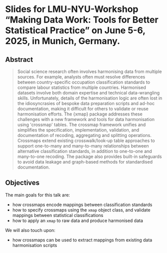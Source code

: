 # Slides for LMU-NYU-Workshop “Making Data Work: Tools for Better Statistical Practice” on June 5-6, 2025, in Munich, Germany.

## Abstract

<!-- TODO: add abstract -->

> Social science research often involves harmonising data from multiple sources. For example, analysts often must resolve differences between country-specific occupation classification standards to compare labour statistics from multiple countries. Harmonised datasets involve both domain expertise and technical data-wrangling skills. Unfortunately, details of the harmonisation logic are often lost in the idiosyncrasies of bespoke data preparation scripts and ad-hoc documentation, making it difficult for others to validate or reuse harmonisation efforts. The {xmap} package addresses these challenges with a new framework and tools for data harmonisation using 'crossmap' tables. The crossmap framework unifies and simplifies the specification, implementation, validation, and documentation of recoding, aggregating and splitting operations. Crossmaps extend existing crosswalk/look-up table approaches to support one-to-many and many-to-many relationships between alternative classification standards, in addition to one-to-one and many-to-one recoding. The package also provides built-in safeguards to avoid data leakage and graph-based methods for standardised documentation.

## Objectives

The main goals for this talk are:

- how crossmaps encode mappings between classification standards
- how to specify crossmaps using the `xmap` object class, and validate mappings between statistical classifications
- how to apply an `xmap` to raw data and produce harmonised data

We will also touch upon:

- how crossmaps can be used to extract mappings from existing data harmonisation scripts